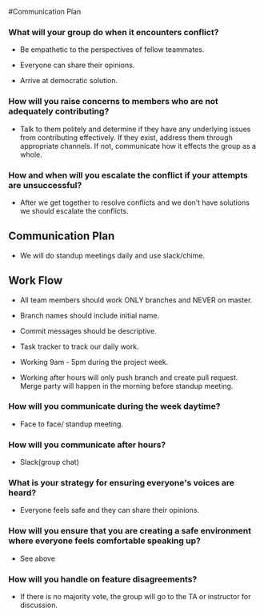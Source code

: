 #Communication Plan

### What will your group do when it encounters conflict?

+ Be empathetic to the perspectives of fellow teammates.

+ Everyone can share their opinions.

+ Arrive at democratic solution.

### How will you raise concerns to members who are not adequately contributing?

+ Talk to them politely and determine if they have any underlying issues from contributing effectively. If they exist, address them through appropriate channels. If not, communicate how it effects the group as a whole.

### How and when will you escalate the conflict if your attempts are unsuccessful?

+ After we get together to resolve conflicts and we don’t have solutions we should escalate the conflicts.

## Communication Plan

+ We will do standup meetings daily and use slack/chime.

## Work Flow

+ All team members should work ONLY branches and NEVER on master.

+ Branch names should include initial name.

+ Commit messages should be descriptive.

+ Task tracker to track our daily work.

+ Working 9am - 5pm during the project week.

+ Working after hours will only push branch and create pull request.  Merge party will happen in the morning before standup meeting.

 
### How will you communicate during the week daytime?

+ Face to face/ standup meeting.

### How will you communicate after hours?

+ Slack(group chat)

### What is your strategy for ensuring everyone's voices are heard?

+ Everyone feels safe and they can share their opinions.

### How will you ensure that you are creating a safe environment where everyone feels comfortable speaking up? 

+ See above

### How will you handle on feature disagreements?

+ If there is no majority vote, the group will go to the TA or instructor for discussion.